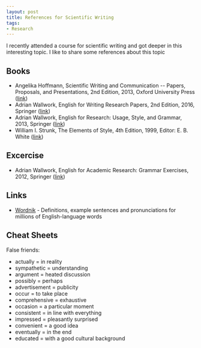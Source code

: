 ```yaml
---
layout: post
title: References for Scientific Writing
tags:
- Research
---
```

I recently attended a course for scientific writing and  got deeper in this interesting topic. I like to share some references about this topic

## Books
* Angelika Hoffmann, Scientific Writing and Communication -- Papers, Proposals, and Presentations, 2nd Edition, 2013, Oxford  University Press ([link](https://global.oup.com/ushe/product/scientific-writing-and-communication-9780199947560?cc=de&lang=en&))
* Adrian Wallwork, English for Writing Research Papers, 2nd Edition, 2016, Springer ([link](http://www.springer.com/gp/book/9783319260921))
* Adrian Wallwork, English for Research: Usage, Style, and Grammar, 2013, Springer ([link](http://www.springer.com/gp/book/9781461415923))
* William I. Strunk, The Elements of Style, 4th Edition, 1999, Editor: E. B. White ([link](https://en.wikipedia.org/wiki/The_Elements_of_Style))

## Excercise
* Adrian Wallwork, English for Academic Research: Grammar Exercises, 2012, Springer ([link](http://www.springer.com/us/book/9781461442882))

## Links
* [Wordnik](https://www.wordnik.com/) - Definitions, example sentences and pronunciations for millions of English-language words

## Cheat Sheets

False friends:

* actually = in reality
* sympathetic = understanding
* argument = heated discussion
* possibly = perhaps
* advertisement = publicity
* occur = to take place
* comprehensive = exhaustive
* occasion = a particular moment
* consistent = in line with everything
* impressed = pleasantly surprised
* convenient = a good idea
* eventually = in the end
* educated = with a good cultural background
